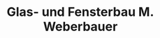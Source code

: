 ---
title: "Glas- und Fensterbau M. Weberbauer"
url: /andernach/glas-und-fensterbau-m-weberbauer/
shop: Glaserei
---